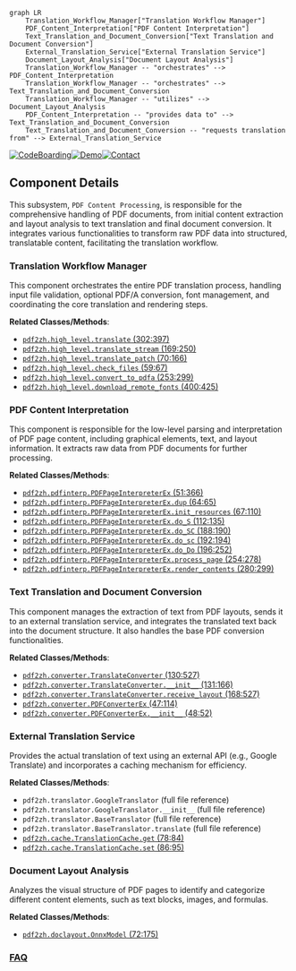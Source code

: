 ```mermaid
graph LR
    Translation_Workflow_Manager["Translation Workflow Manager"]
    PDF_Content_Interpretation["PDF Content Interpretation"]
    Text_Translation_and_Document_Conversion["Text Translation and Document Conversion"]
    External_Translation_Service["External Translation Service"]
    Document_Layout_Analysis["Document Layout Analysis"]
    Translation_Workflow_Manager -- "orchestrates" --> PDF_Content_Interpretation
    Translation_Workflow_Manager -- "orchestrates" --> Text_Translation_and_Document_Conversion
    Translation_Workflow_Manager -- "utilizes" --> Document_Layout_Analysis
    PDF_Content_Interpretation -- "provides data to" --> Text_Translation_and_Document_Conversion
    Text_Translation_and_Document_Conversion -- "requests translation from" --> External_Translation_Service
```
[![CodeBoarding](https://img.shields.io/badge/Generated%20by-CodeBoarding-9cf?style=flat-square)](https://github.com/CodeBoarding/GeneratedOnBoardings)[![Demo](https://img.shields.io/badge/Try%20our-Demo-blue?style=flat-square)](https://www.codeboarding.org/demo)[![Contact](https://img.shields.io/badge/Contact%20us%20-%20contact@codeboarding.org-lightgrey?style=flat-square)](mailto:contact@codeboarding.org)

## Component Details

This subsystem, `PDF Content Processing`, is responsible for the comprehensive handling of PDF documents, from initial content extraction and layout analysis to text translation and final document conversion. It integrates various functionalities to transform raw PDF data into structured, translatable content, facilitating the translation workflow.

### Translation Workflow Manager
This component orchestrates the entire PDF translation process, handling input file validation, optional PDF/A conversion, font management, and coordinating the core translation and rendering steps.


**Related Classes/Methods**:

- <a href="https://github.com/Byaidu/PDFMathTranslate/blob/master/pdf2zh/high_level.py#L302-L397" target="_blank" rel="noopener noreferrer">`pdf2zh.high_level.translate` (302:397)</a>
- <a href="https://github.com/Byaidu/PDFMathTranslate/blob/master/pdf2zh/high_level.py#L169-L250" target="_blank" rel="noopener noreferrer">`pdf2zh.high_level.translate_stream` (169:250)</a>
- <a href="https://github.com/Byaidu/PDFMathTranslate/blob/master/pdf2zh/high_level.py#L70-L166" target="_blank" rel="noopener noreferrer">`pdf2zh.high_level.translate_patch` (70:166)</a>
- <a href="https://github.com/Byaidu/PDFMathTranslate/blob/master/pdf2zh/high_level.py#L59-L67" target="_blank" rel="noopener noreferrer">`pdf2zh.high_level.check_files` (59:67)</a>
- <a href="https://github.com/Byaidu/PDFMathTranslate/blob/master/pdf2zh/high_level.py#L253-L299" target="_blank" rel="noopener noreferrer">`pdf2zh.high_level.convert_to_pdfa` (253:299)</a>
- <a href="https://github.com/Byaidu/PDFMathTranslate/blob/master/pdf2zh/high_level.py#L400-L425" target="_blank" rel="noopener noreferrer">`pdf2zh.high_level.download_remote_fonts` (400:425)</a>


### PDF Content Interpretation
This component is responsible for the low-level parsing and interpretation of PDF page content, including graphical elements, text, and layout information. It extracts raw data from PDF documents for further processing.


**Related Classes/Methods**:

- <a href="https://github.com/Byaidu/PDFMathTranslate/blob/master/pdf2zh/pdfinterp.py#L51-L366" target="_blank" rel="noopener noreferrer">`pdf2zh.pdfinterp.PDFPageInterpreterEx` (51:366)</a>
- <a href="https://github.com/Byaidu/PDFMathTranslate/blob/master/pdf2zh/pdfinterp.py#L64-L65" target="_blank" rel="noopener noreferrer">`pdf2zh.pdfinterp.PDFPageInterpreterEx.dup` (64:65)</a>
- <a href="https://github.com/Byaidu/PDFMathTranslate/blob/master/pdf2zh/pdfinterp.py#L67-L110" target="_blank" rel="noopener noreferrer">`pdf2zh.pdfinterp.PDFPageInterpreterEx.init_resources` (67:110)</a>
- <a href="https://github.com/Byaidu/PDFMathTranslate/blob/master/pdf2zh/pdfinterp.py#L112-L135" target="_blank" rel="noopener noreferrer">`pdf2zh.pdfinterp.PDFPageInterpreterEx.do_S` (112:135)</a>
- <a href="https://github.com/Byaidu/PDFMathTranslate/blob/master/pdf2zh/pdfinterp.py#L188-L190" target="_blank" rel="noopener noreferrer">`pdf2zh.pdfinterp.PDFPageInterpreterEx.do_SC` (188:190)</a>
- <a href="https://github.com/Byaidu/PDFMathTranslate/blob/master/pdf2zh/pdfinterp.py#L192-L194" target="_blank" rel="noopener noreferrer">`pdf2zh.pdfinterp.PDFPageInterpreterEx.do_sc` (192:194)</a>
- <a href="https://github.com/Byaidu/PDFMathTranslate/blob/master/pdf2zh/pdfinterp.py#L196-L252" target="_blank" rel="noopener noreferrer">`pdf2zh.pdfinterp.PDFPageInterpreterEx.do_Do` (196:252)</a>
- <a href="https://github.com/Byaidu/PDFMathTranslate/blob/master/pdf2zh/pdfinterp.py#L254-L278" target="_blank" rel="noopener noreferrer">`pdf2zh.pdfinterp.PDFPageInterpreterEx.process_page` (254:278)</a>
- <a href="https://github.com/Byaidu/PDFMathTranslate/blob/master/pdf2zh/pdfinterp.py#L280-L299" target="_blank" rel="noopener noreferrer">`pdf2zh.pdfinterp.PDFPageInterpreterEx.render_contents` (280:299)</a>


### Text Translation and Document Conversion
This component manages the extraction of text from PDF layouts, sends it to an external translation service, and integrates the translated text back into the document structure. It also handles the base PDF conversion functionalities.


**Related Classes/Methods**:

- <a href="https://github.com/Byaidu/PDFMathTranslate/blob/master/pdf2zh/converter.py#L130-L527" target="_blank" rel="noopener noreferrer">`pdf2zh.converter.TranslateConverter` (130:527)</a>
- <a href="https://github.com/Byaidu/PDFMathTranslate/blob/master/pdf2zh/converter.py#L131-L166" target="_blank" rel="noopener noreferrer">`pdf2zh.converter.TranslateConverter.__init__` (131:166)</a>
- <a href="https://github.com/Byaidu/PDFMathTranslate/blob/master/pdf2zh/converter.py#L168-L527" target="_blank" rel="noopener noreferrer">`pdf2zh.converter.TranslateConverter.receive_layout` (168:527)</a>
- <a href="https://github.com/Byaidu/PDFMathTranslate/blob/master/pdf2zh/converter.py#L47-L114" target="_blank" rel="noopener noreferrer">`pdf2zh.converter.PDFConverterEx` (47:114)</a>
- <a href="https://github.com/Byaidu/PDFMathTranslate/blob/master/pdf2zh/converter.py#L48-L52" target="_blank" rel="noopener noreferrer">`pdf2zh.converter.PDFConverterEx.__init__` (48:52)</a>


### External Translation Service
Provides the actual translation of text using an external API (e.g., Google Translate) and incorporates a caching mechanism for efficiency.


**Related Classes/Methods**:

- `pdf2zh.translator.GoogleTranslator` (full file reference)
- `pdf2zh.translator.GoogleTranslator.__init__` (full file reference)
- `pdf2zh.translator.BaseTranslator` (full file reference)
- `pdf2zh.translator.BaseTranslator.translate` (full file reference)
- <a href="https://github.com/Byaidu/PDFMathTranslate/blob/master/pdf2zh/cache.py#L78-L84" target="_blank" rel="noopener noreferrer">`pdf2zh.cache.TranslationCache.get` (78:84)</a>
- <a href="https://github.com/Byaidu/PDFMathTranslate/blob/master/pdf2zh/cache.py#L86-L95" target="_blank" rel="noopener noreferrer">`pdf2zh.cache.TranslationCache.set` (86:95)</a>


### Document Layout Analysis
Analyzes the visual structure of PDF pages to identify and categorize different content elements, such as text blocks, images, and formulas.


**Related Classes/Methods**:

- <a href="https://github.com/Byaidu/PDFMathTranslate/blob/master/pdf2zh/doclayout.py#L72-L175" target="_blank" rel="noopener noreferrer">`pdf2zh.doclayout.OnnxModel` (72:175)</a>




### [FAQ](https://github.com/CodeBoarding/GeneratedOnBoardings/tree/main?tab=readme-ov-file#faq)
